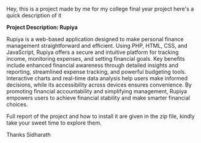 Hey, this is a project made by me for my college final year project
here's a quick description of it

**Project Description: Rupiya**

Rupiya is a web-based application designed to make personal finance management straightforward and efficient. Using PHP, HTML, CSS, and JavaScript, Rupiya offers a secure and intuitive platform for tracking income, monitoring expenses, and setting financial goals. Key benefits include enhanced financial awareness through detailed insights and reporting, streamlined expense tracking, and powerful budgeting tools. Interactive charts and real-time data analysis help users make informed decisions, while its accessibility across devices ensures convenience. By promoting financial accountability and simplifying management, Rupiya empowers users to achieve financial stability and make smarter financial choices.


Full report of the project and how to install it are given in the zip file, kindly take your sweet time to explore them.

Thanks
Sidharath
